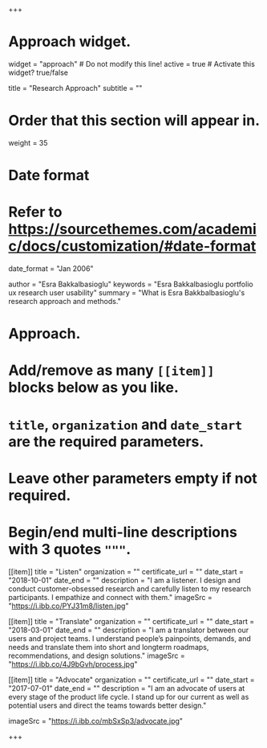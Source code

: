 +++
# Approach widget.
widget = "approach"  # Do not modify this line!
active = true  # Activate this widget? true/false

title = "Research Approach"
subtitle = ""

# Order that this section will appear in.
weight = 35

# Date format
#   Refer to https://sourcethemes.com/academic/docs/customization/#date-format
date_format = "Jan 2006"

author = "Esra Bakkalbasioglu"
keywords = "Esra Bakkalbasioglu portfolio ux research user usability"
summary = "What is Esra Bakkbalbasioglu's research approach and methods."

# Approach.
#   Add/remove as many `[[item]]` blocks below as you like.
#   `title`, `organization` and `date_start` are the required parameters.
#   Leave other parameters empty if not required.
#   Begin/end multi-line descriptions with 3 quotes `"""`.

[[item]]
  title = "Listen"
  organization = ""
  certificate_url = ""
  date_start = "2018-10-01"
  date_end = ""
  description = "I am a listener. I design and conduct customer-obsessed research and carefully listen to my research participants. I empathize and connect with them."
  imageSrc = "https://i.ibb.co/PYJ31m8/listen.jpg"

[[item]]
  title = "Translate"
  organization = ""
  certificate_url = ""
  date_start = "2018-03-01"
  date_end = ""
  description = "I am a translator between our users and project teams. I understand people’s painpoints, demands, and needs and translate them into short and longterm roadmaps, recommendations, and design solutions."
  imageSrc = "https://i.ibb.co/4J9bGvh/process.jpg"
  
[[item]]
  title = "Advocate"
  organization = ""
  certificate_url = ""
  date_start = "2017-07-01"
  date_end = ""
  description = "I am an advocate of users at every stage of the product life cycle. I stand up for our current as well as potential users and direct the teams towards better design."

  imageSrc = "https://i.ibb.co/mbSxSp3/advocate.jpg" 

+++

